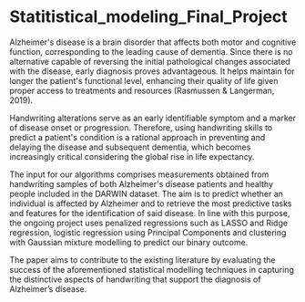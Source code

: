 # Statitistical_modeling_Final_Project

Alzheimer's disease is a brain disorder that affects both motor and cognitive function, corresponding to the leading cause of dementia. Since there is no alternative capable of reversing the initial pathological changes associated with the disease, early diagnosis proves advantageous. It helps maintain for longer the patient's functional level, enhancing their quality of life given proper access to treatments and resources (Rasmussen & Langerman, 2019). 

Handwriting alterations serve as an early identifiable symptom and a marker of disease onset or progression. Therefore, using handwriting skills to predict a patient's condition is a rational approach in preventing and delaying the disease and subsequent dementia, which becomes increasingly critical considering the global rise in life expectancy.

The input for our algorithms comprises measurements obtained from handwriting samples of both Alzheimer's disease patients and healthy people included in the DARWIN dataset. The aim is to predict whether an individual is affected by Alzheimer and to retrieve the most predictive tasks and features for the identification of said disease. In line with this purpose, the ongoing project uses penalized regressions such as LASSO and Ridge regression, logistic regression using Principal Components and clustering with Gaussian mixture modelling to predict our binary outcome.

The paper aims to contribute to the existing literature by evaluating the success of the aforementioned statistical modelling techniques in capturing the distinctive aspects of handwriting that support the diagnosis of Alzheimer’s disease.
  
